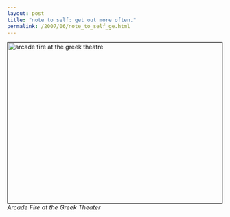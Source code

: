 ```yaml
---
layout: post
title: "note to self: get out more often."
permalink: /2007/06/note_to_self_ge.html
---
```


<p>
<img width="500" height="375" border="1" alt="arcade fire at the greek theatre" src="http://a6.vox.com/6a00b8ea067508dece00cd972fb70e4cd5-500pi" /><br />
<em>Arcade Fire at the Greek Theater</em>
</p>


